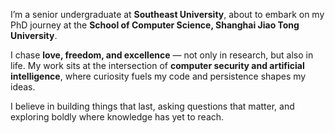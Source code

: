 I’m a senior undergraduate at **Southeast University**, about to embark on my PhD journey at the **School of Computer Science, Shanghai Jiao Tong University**.

I chase **love, freedom, and excellence** — not only in research, but also in life. My work sits at the intersection of **computer security and artificial intelligence**, where curiosity fuels my code and persistence shapes my ideas.

I believe in building things that last, asking questions that matter, and exploring boldly where knowledge has yet to reach. 


